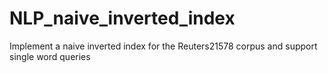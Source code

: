 # NLP_naive_inverted_index
Implement a naive inverted index for the Reuters21578 corpus and support single word queries
